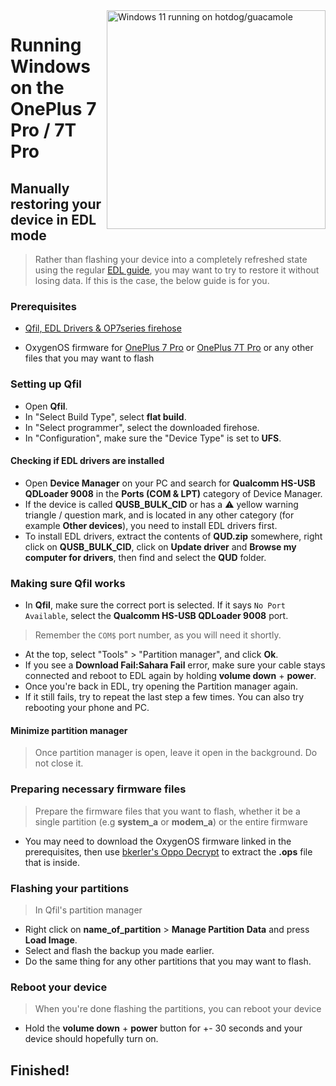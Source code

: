 <img align="right" src="https://github.com/n00b69/woa-op7/blob/main/op7.png" width="350" alt="Windows 11 running on hotdog/guacamole">

# Running Windows on the OnePlus 7 Pro / 7T Pro

## Manually restoring your device in EDL mode
> Rather than flashing your device into a completely refreshed state using the regular [EDL guide](edl.md), you may want to try to restore it without losing data. If this is the case, the below guide is for you.

### Prerequisites
- [Qfil, EDL Drivers & OP7series firehose](https://github.com/n00b69/woa-op7/releases/tag/EDL)

- OxygenOS firmware for [OnePlus 7 Pro](https://onepluscommunityserver.com/list/Unbrick_Tools/OnePlus_7_Pro/Global_GM21AA/R/) or [OnePlus 7T Pro](https://onepluscommunityserver.com/list/Unbrick_Tools/OnePlus_7T_Pro/Global_HD01AA/R/) or any other files that you may want to flash

### Setting up Qfil
- Open **Qfil**.
- In "Select Build Type", select **flat build**.
- In "Select programmer", select the downloaded firehose.
- In "Configuration", make sure the "Device Type" is set to **UFS**.

#### Checking if EDL drivers are installed
- Open **Device Manager** on your PC and search for **Qualcomm HS-USB QDLoader 9008** in the **Ports (COM & LPT)** category of Device Manager.
- If the device is called **QUSB_BULK_CID** or has a ⚠️ yellow warning triangle / question mark, and is located in any other category (for example **Other devices**), you need to install EDL drivers first.
- To install EDL drivers, extract the contents of **QUD.zip** somewhere, right click on **QUSB_BULK_CID**, click on **Update driver** and **Browse my computer for drivers**, then find and select the **QUD** folder.

### Making sure Qfil works
- In **Qfil**, make sure the correct port is selected. If it says `No Port Available`, select the **Qualcomm HS-USB QDLoader 9008** port.
> Remember the `COM$` port number, as you will need it shortly.
- At the top, select "Tools" > "Partition manager", and click **Ok**.
- If you see a **Download Fail:Sahara Fail** error, make sure your cable stays connected and reboot to EDL again by holding **volume down** + **power**.
- Once you're back in EDL, try opening the Partition manager again.
- If it still fails, try to repeat the last step a few times. You can also try rebooting your phone and PC.

#### Minimize partition manager
> Once partition manager is open, leave it open in the background. Do not close it.

### Preparing necessary firmware files
> Prepare the firmware files that you want to flash, whether it be a single partition (e.g **system_a** or **modem_a**) or the entire firmware
- You may need to download the OxygenOS firmware linked in the prerequisites, then use [bkerler's Oppo Decrypt](https://github.com/bkerler/oppo_decrypt) to extract the **.ops** file that is inside.

### Flashing your partitions
> In Qfil's partition manager
- Right click on **name_of_partition** > **Manage Partition Data** and press **Load Image**.
- Select and flash the backup you made earlier.
- Do the same thing for any other partitions that you may want to flash.

### Reboot your device
> When you're done flashing the partitions, you can reboot your device
- Hold the **volume down** + **power** button for +- 30 seconds and your device should hopefully turn on.

## Finished!


















